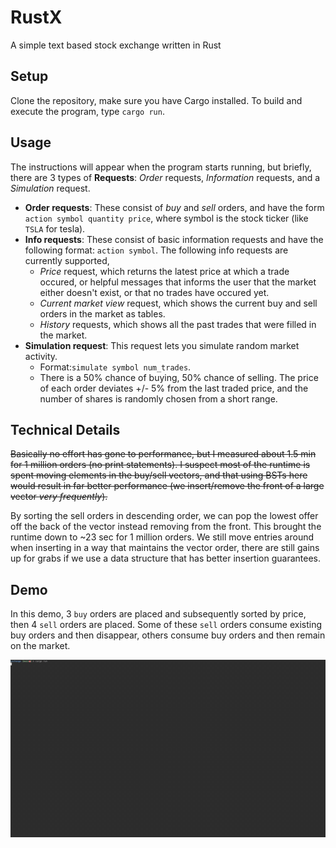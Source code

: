 # RustX
A simple text based stock exchange written in Rust

## Setup
Clone the repository, make sure you have Cargo installed. To build and execute the program, type `cargo run`.

## Usage
The instructions will appear when the program starts running, but briefly, there are 3 types of **Requests**: *Order* requests, *Information* requests, and a *Simulation* request.

- **Order requests**: These consist of *buy* and *sell* orders, and have the form `action symbol quantity price`, where symbol is the stock ticker (like `TSLA` for tesla).
- **Info requests**: These consist of basic information requests and have the following format: `action symbol`. The following info requests are currently supported,
  - *Price* request, which returns the latest price at which a trade occured, or helpful messages that informs the user that the market either doesn't exist, or that no trades have occured yet.
  - *Current market view* request, which shows the current buy and sell orders in the market as tables.
  - *History* requests, which shows all the past trades that were filled in the market.
- **Simulation request**: This request lets you simulate random market activity.
  - Format:`simulate symbol num_trades`.
  - There is a 50% chance of buying, 50% chance of selling. The price of each order deviates +/- 5% from the last traded price, and the number of shares is randomly chosen from a short range.

## Technical Details
<strike>Basically no effort has gone to performance, but I measured about 1.5 min for 1 million orders (no print statements). I suspect most of the runtime is spent moving elements in the buy/sell vectors, and that using BSTs here would result in far better performance (we insert/remove the front of a large vector *very frequently*).</strike>

By sorting the sell orders in descending order, we can pop the lowest offer off the back of the vector instead removing from the front. This brought the runtime down to ~23 sec for 1 million orders. We still move entries around when inserting in a way that maintains the vector order, there are still gains up for grabs if we use a data structure that has better insertion guarantees.
## Demo
In this demo, 3 `buy` orders are placed and subsequently sorted by price, then 4 `sell` orders are placed. Some of these `sell` orders consume existing buy orders and then disappear, others consume buy orders and then remain on the market.

![Demo gif](./media/edit-exchange.gif)
